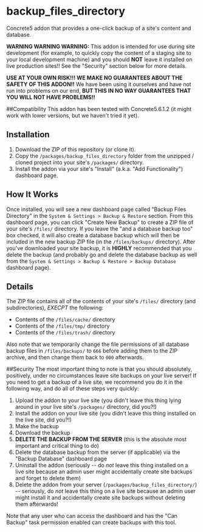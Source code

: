 backup_files_directory
======================

Concrete5 addon that provides a one-click backup of a site's content and database.

**WARNING WARNING WARNING:** This addon is intended for use during site development (for example, to quickly copy the content of a staging site to your local development machine) and you should **NOT** leave it installed on live production sites!! See the "Security" section below for more details.

**USE AT YOUR OWN RISK!!! WE MAKE NO GUARANTEES ABOUT THE SAFETY OF THIS ADDON!!** We have been using it ourselves and have not run into problems on our end, **BUT THIS IN NO WAY GUARANTEES THAT YOU WILL NOT HAVE PROBLEMS!!**

##Compatibility
This addon has been tested with Concrete5.6.1.2 (it might work with lower versions, but we haven't tried it yet).

## Installation
 1. Download the ZIP of this repository (or clone it).
 2. Copy the `/packages/backup_files_directory` folder from the unzipped / cloned project into your site's `/packages/` directory.
 3. Install the addon via your site's "Install" (a.k.a. "Add Functionality") dashboard page.

## How It Works
Once installed, you will see a new dashboard page called "Backup Files Directory" in the `System & Settings > Backup & Restore` section.
From this dashboard page, you can click "Create New Backup" to create a ZIP file of your site's `/files/` directory.
If you leave the "and a database backup too" box checked, it will also create a database backup which will then be included in the new backup ZIP file (in the `/files/backups/` directory).
After you've downloaded your site backup, it is **HIGHLY** recommended that you delete the backup (and probably go and delete the database backup as well from the `System & Settings > Backup & Restore > Backup Database` dashboard page).

## Details
The ZIP file contains all of the contents of your site's `/files/` directory (and subdirectories), *EXECPT* the following:

 * Contents of the `/files/cache/` directory
 * Contents of the `/files/tmp/` directory
 * Contents of the `/files/trash/` directory

Also note that we temporarily change the file permissions of all database backup files in `/files/backups/` to `666` before adding them to the ZIP archive, and then change them back to `000` afterwards.

##Security
The most important thing to note is that you should absolutely, positively, under no circumstances leave site backups on your live server!
If you need to get a backup of a live site, we recommend you do it in the following way, and do all of these steps very quickly:

 1. Upload the addon to your live site (you didn't leave this thing lying around in your live site's `/packages/` directory, did you?!)
 2. Install the addon on your live site (you didn't leave this thing installed on the live site, did you?!)
 3. Make the backup
 4. Download the backup
 5. **DELETE THE BACKUP FROM THE SERVER** (this is the absolute most important and critical thing to do)
 6. Delete the database backup from the server (if applicable) via the "Backup Database" dashboard page
 7. Uninstall the addon (seriously -- do *not* leave this thing installed on a live site because an admin user might accidentally create site backups and forget to delete them)
 8. Delete the addon from your server (`/packages/backup_files_directory/`) -- seriously, do *not* leave this thing on a live site because an admin user might install it and accidentally create site backups without deleting them afterwards!

Note that any user who can access the dashboard and has the "Can Backup" task permission enabled can create backups with this tool.
